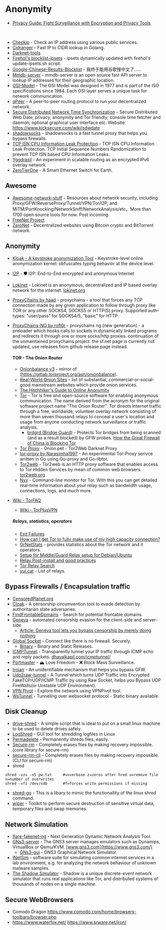 # Anonymity

- [Privacy Guide: Fight Surveillance with Encryption and Privacy Tools](https://www.privacytools.io/)

<br>

- [Checkip](https://github.com/jreisinger/checkip) - Check an IP address using various public services.
- [Cidranger](https://github.com/yl2chen/cidranger) - Fast IP to CIDR lookup in Golang.
- [Darknet-tools](https://cybercoplabs.net/article/darknet-tools)
- [Firehol's blocklist-ipsets](https://github.com/firehol/blocklist-ipsets) - ipsets dynamically updated with firehol's update-ipsets.sh script.
- [Google-Chinese-Results-Blocklist](https://github.com/cobaltdisco/Google-Chinese-Results-Blocklist) - 我终于能用谷歌搜中文了…… 
- [Mmdb-server](https://github.com/adulau/mmdb-server) - mmdb-server is an open source fast API server to lookup IP addresses for their geographic location.
- [OSI-Model](https://osi-model.com/) - The OSI Model was designed in 1977 and is part of the ISO specifications since 1984. Each OSI layer serves a unique task for network communication.
- [qPeer](https://github.com/Quimzy/qPeer) - A peer-to-peer routing protocol to run your decentralized network.
- [Secure Distributed Network Time Synchronization](https://github.com/Kicksecure/sdwdate) - Secure Distributed Web Date; privacy, anonymity and Tor friendly; console time fetcher and daemon; optional graphical user interface etc. Website: https://www.kicksecure.com/wiki/sdwdate 
- [shadowsocks](https://github.com/shadowsocks/shadowsocks-rust) - shadowsocks is a fast tunnel proxy that helps you bypass firewalls.
- [TCP ISN CPU Information Leak Protection](https://github.com/Kicksecure/tirdad) - TCP ISN CPU Information Leak Protection. TCP Initial Sequence Numbers Randomization to prevent TCP ISN based CPU Information Leaks. 
- [Yggdrasil](https://github.com/yggdrasil-network/yggdrasil-go) - An experiment in scalable routing as an encrypted IPv6 overlay network.
- [ZeroTierOne](https://github.com/zerotier/ZeroTierOne) - A Smart Ethernet Switch for Earth.

## Awesome
- [Awesome-network-stuff](https://github.com/alphaSeclab/awesome-network-stuff) - Resources about network security, including: Proxy/GFW/ReverseProxy/Tunnel/VPN/Tor/I2P, and MiTM/PortKnocking/NetworkSniff/NetworkAnalysis/etc。More than 1700 open source tools for now. Post incoming.
- [FreeNet Project](https://freenetproject.org)
- [ZeroNet](https://github.com/HelloZeroNet/ZeroNet#how-to-join) - Decentralized websites using Bitcoin crypto and BitTorrent network.


## Anonymity
- [Kloak - A keystroke anonymization Tool](https://github.com/vmonaco/kloak) - Keystroke-level online anonymization kernel: obfuscates typing behavior at the device level. 
- [I2P](https://github.com/PurpleI2P/i2pd) - 🛡 I2P: End-to-End encrypted and anonymous Internet 
- [Lokinet](https://github.com/oxen-io/lokinet) - Lokinet is an anonymous, decentralized and IP based overlay network for the internet. [lokinet.org](https://lokinet.org/)
- [ProxyChains by haad](https://github.com/haad/proxychains) - proxychains - a tool that forces any TCP connection made by any given application to follow through proxy like TOR or any other SOCKS4, SOCKS5 or HTTP(S) proxy. Supported auth-types: "user/pass" for SOCKS4/5, "basic" for HTTP.
- [ProxyChains-NG by rofl0r](https://github.com/rofl0r/proxychains-ng) - proxychains ng (new generation) - a preloader which hooks calls to sockets in dynamically linked programs and redirects it through one or more socks/http proxies. continuation of the unmaintained proxychains project. the sf.net page is currently not updated, use releases from github release page instead.

  #### TOR - The Onion Router
  - [Onionbalance v3](https://github.com/asn-d6/onionbalance/) - mirror of (https://gitlab.torproject.org/asn/onionbalance).
  - [Real-World Onion Sites](https://github.com/alecmuffett/real-world-onion-sites#tech-and-software) - list of substantial, commercial-or-social-good mainstream websites which provide onion services.
  - [The Hitchhiker's Guide to Online Anonymity ](https://github.com/NobodySpecial256/thgtoa)
  - [Tor](https://www.torproject.org/) - Tor is free and open-source software for enabling anonymous communication. The name derived from the acronym for the original software project name "The Onion Router". Tor directs Internet traffic through a free, worldwide, volunteer overlay network consisting of more than seven thousand relays to conceal a user's location and usage from anyone conducting network surveillance or traffic analysis.
    - [brdgrd (Bridge Guard)](https://github.com/NullHypothesis/brdgrd) - Protects Tor bridges from being scanned (and as a result blocked) by GFW probes. [How the Great Firewall of China is Blocking Tor](https://www.cs.kau.se/philwint/gfw/)
  - [Tor Proxy](https://onion.pet/) - Onion.pet - Tor2Web Darknet Proxy
  - [tor-proxy by Narasimha1997](https://github.com/Narasimha1997/tor-proxy) - An experimental Tor-Proxy serivce written in Go using Go-proxy and Go-libtor.
  - [Tor2web](https://github.com/tor2web/Tor2web) - Tor2web is an HTTP proxy software that enables access to Tor Hidden Services by mean of common web browsers. [tor2web.org](https://www.tor2web.org/)
  - [Nyx](https://nyx.torproject.org) - Command-line monitor for Tor. With this you can get detailed real-time information about your relay such as bandwidth usage, connections, logs, and much more.
- [Wiki - TorFAQ](https://gitlab.torproject.org/legacy/trac/-/wikis/doc/TorFAQ#CanexitnodeseavesdroponcommunicationsIsntthatbad)
    - [Wiki - TorPlusVPN](https://gitlab.torproject.org/legacy/trac/-/wikis/doc/TorPlusVPN)

  ##### Relays, statistics, operators
  - [Exit Failures](https://arthuredelstein.net/exits/)
  - [How can I get Tor to fully make use of my high capacity connection?](https://archives.seul.org/or/relays/Aug-2010/msg00034.html)
  - [OrNetStats](https://nusenu.github.io/OrNetStats/) - provides statistics about the Tor network and it operators.
  - [Setup for Middle/Guard Relay setup for Debian/Ubuntu](https://community.torproject.org/relay/setup/guard/debianubuntu)
  - [Relay Post-install and good practices](https://community.torproject.org/relay/setup/post-install)
  - [Tor Relay Search](https://metrics.torproject.org/rs.html#)
  - [yui.cat](https://yui.cat) - List of relays.


## Bypass Firewalls / Encapsulation traffic
- [CensoredPlanet.org](https://censoredplanet.org/)
- [Cloak](https://github.com/cbeuw/Cloak) - A censorship circumvention tool to evade detection by authoritarian state adversaries.
- [FindFrontableDomains](https://github.com/rvrsh3ll/FindFrontableDomains) - Search for potential frontable domains.
- [Geneva](https://github.com/Kkevsterrr/geneva) - automated censorship evasion for the client-side and server-side 
  - [Article: Geneva tool lets you bypass censorship by merely doing nothing](https://www.hackread.com/geneva-tool-bypass-censorship-by-doing-nothing/)
- [Global Socket](https://github.com/hackerschoice/gsocket) - Connect like there is no firewall. Securely.
  - [Binary](https://github.com/hackerschoice/binary) - Binary and Static Releases.
- [ICMPTunnel](https://github.com/DhavalKapil/icmptunnel) - Transparently tunnel your IP traffic through ICMP echo and reply packets. [dhavalkapil.com/icmptunnel/](https://dhavalkapil.com/icmptunnel/)
- [Portmaster](https://github.com/safing/portmaster) - 🏔 Love Freedom - ❌ Block Mass Surveillance.
- [trojan](https://github.com/trojan-gfw/trojan) - An unidentifiable mechanism that helps you bypass GFW.
- [Udp2raw-tunnel](https://github.com/wangyu-/udp2raw-tunnel) - A Tunnel which turns UDP Traffic into Encrypted FakeTCP/UDP/ICMP Traffic by using Raw Socket, helps you Bypass UDP FireWalls(or Unstable UDP Environment).
- [VPN Pivot](https://github.com/0x36/VPNPivot) - Explore the network using VPNPivot tool.
- [WsTunnel](https://github.com/erebe/wstunnel) - Tunneling over websocket protocol - Static binary available.

## Disk Cleanup
- [drive-shred](https://github.com/elements518/drive-shred) - A simple script that is ideal to put on a small linux machine to be used to delete drives safely. 
- [LogShred](https://github.com/MrFlyingToasterman/LogShred) - GUI tool for shredding logfiles in Linux 
- [Permadelete](https://github.com/DevelopersTree/permadelete) - Permanently shreds files, easily. 
- [Secure-rm](https://github.com/secure-rm/core) - Completely erases files by making recovery impossible. (core library for secure-rm) 
- [secure-rm-cli](https://github.com/oganexon/secure-rm-cli) - Completely erases files by making recovery impossible. (CLI for secure-rm) 
- shred
````
shred -vzu -n5 pw.txt     #v=verbose z=zeros after hred u=remove file n=number of overwrites
shred -vfz /dev/sdb       #f=forces write permissions if missing
````
- [shred-go](https://github.com/lu4p/shred) - This is a libary to mimic the functionallity of the linux shred command. 
- [wiper](https://github.com/r3nt0n/wiper) - Toolkit to perform secure destruction of sensitive virtual data, temporary files and swap memories. 

## Network Simulation
- [flare-fakenet-ng](https://github.com/fireeye/flare-fakenet-ng) - Next Generation Dynamic Network Analysis Tool.
- [GNs3-server](https://github.com/GNS3/gns3-server) - The GNS3 server manages emulators such as Dynamips, VirtualBox or Qemu/KVM. [www.gns3.com](https://www.gns3.com/)
  - [GNs3-gui](https://github.com/GNS3/gns3-gui) - GNS3 Graphical Network Simulator.
- [INetSim](https://www.inetsim.org/) - software suite for simulating common internet services in a lab environment, e.g. for analyzing the network behaviour of unknown malware samples. 
- [The Shadow Simulator](https://github.com/shadow/shadow) - Shadow is a unique discrete-event network simulator that runs real applications like Tor, and distributed systems of thousands of nodes on a single machine. 


## Secure WebBrowsers
- Comodo Dragon https://www.comodo.com/home/browsers-toolbars/browser.php
- https://www.waterfox.net/
https://www.srware.net/iron/

